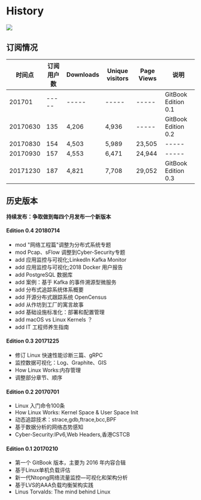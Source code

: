 # History

![](http://p11slcnom.bkt.clouddn.com/banner-LPM-201803.png)

## 订阅情况
|时间点|订阅用户数|Downloads|Unique visitors|Page Views|说明|
|-----|-----|-----|-----|-----|-----|
|201701|-----|-----|-----|-----|GitBook Edition 0.1|
|20170630|135|4,206|4,936|-----|GitBook Edition 0.2|
|20170830|154|4,503|5,989|23,505|-----|
|20170930|157|4,553|6,471|24,944|-----|
|20171230|187|4,821|7,708|29,052|GitBook Edition 0.3|

## 历史版本

**持续发布：争取做到每四个月发布一个新版本**

#### Edition 0.4 20180714
- mod "网络工程篇"调整为分布式系统专题
- mod Pcap、sFlow 调整到Cyber-Security专题
- add 应用监控与可视化;LinkedIn Kafka Monitor
- add 应用监控与可视化;2018 Docker 用户报告
- add PostgreSQL 数据库
- add 案例：基于 Kafka 的事件溯源型微服务
- add 分布式追踪系统体系概要
- add 开源分布式跟踪系统 OpenCensus
- add 从作坊到工厂的寓言故事
- add 基础设施标准化：部署和配置管理
- add macOS vs Linux Kernels ？
- add IT 工程师养生指南

#### Edition 0.3  20171225
- 修订 Linux 快速性能诊断三篇、gRPC
- 监控数据可视化：Log、Graphite、GIS
- How Linux Works:内存管理
- 调整部分章节、顺序

#### Edition 0.2  20170701
- Linux 入门命令100条
- How Linux Works: Kernel Space & User Space Init
- 动态追踪技术：strace,gdb,ftrace,bcc,BPF
- 基于数据分析的网络态势感知
- Cyber-Security:IPv6,Web Headers,香港CSTCB

#### Edition 0.1  20170210
- 第一个 GitBook 版本，主要为 2016 年内容合辑
- 基于Linux单机负载评估
- 新一代Ntopng网络流量监控—可视化和架构分析
- 基于LVS的AAA负载均衡架构实践
- Linus Torvalds: The mind behind Linux
